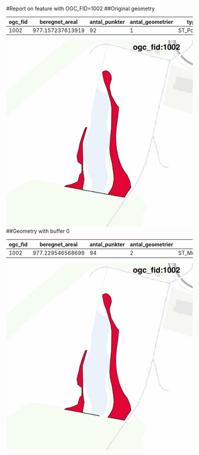 #Report on feature with OGC_FID=1002
##Original geometry



| ogc_fid |  beregnet_areal  | antal_punkter | antal_geometrier |    type    |
|---------|------------------|---------------|------------------|------------|
|    1002 | 977.157237613919 |            92 |                1 | ST_Polygon|
![geom](../images/1002_invalid.jpg)
##Geometry with buffer 0



| ogc_fid |  beregnet_areal  | antal_punkter | antal_geometrier |      type       |
|---------|------------------|---------------|------------------|-----------------|
|    1002 | 977.229546568699 |            94 |                2 | ST_MultiPolygon|
![geom](../images/1002_buffer0.jpg)
